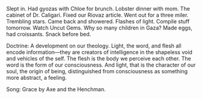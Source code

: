 Slept in. Had gyozas with Chloe for brunch. Lobster dinner with mom. The cabinet of Dr. Caligari. Fixed our Riovaz article. Went out for a three miler. Trembling stars. Came back and showered. Flashes of light. Compile stuff tomorrow. Watch Uncut Gems. Why so many children in Gaza? Made eggs, had croissants. Snack before bed. 

Doctrine: A development on our theology. Light, the word, and flesh all encode information—they are creators of intelligence in the shapeless void and vehicles of the self. The flesh is the body we perceive each other. The word is the form of our consciousness. And light, that is the character of our soul, the origin of being, distinguished from consciousness as something more abstract, a feeling. 

Song: Grace by Axe and the Henchman.
